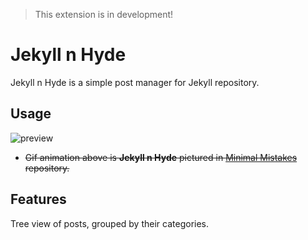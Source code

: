 > This extension is in development!

# Jekyll n Hyde

Jekyll n Hyde is a simple post manager for Jekyll repository.

## Usage

![preview](/images/preview.gif)

* ~~Gif animation above is **Jekyll n Hyde** pictured in [Minimal Mistakes](https://github.com/mmistakes/minimal-mistakes) repository.~~

## Features

Tree view of posts, grouped by their categories.
